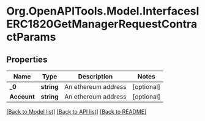 # Org.OpenAPITools.Model.InterfacesIERC1820GetManagerRequestContractParams

## Properties

Name | Type | Description | Notes
------------ | ------------- | ------------- | -------------
**_0** | **string** | An ethereum address | [optional] 
**Account** | **string** | An ethereum address | [optional] 

[[Back to Model list]](../README.md#documentation-for-models) [[Back to API list]](../README.md#documentation-for-api-endpoints) [[Back to README]](../README.md)

